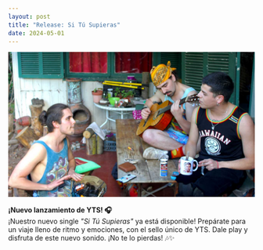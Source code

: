 ```yaml
---
layout: post
title: "Release: Si Tú Supieras"
date: 2024-05-01
---
```


![La foto](/assets/images/posts/si-tu-superas-release.jpg) 

**¡Nuevo lanzamiento de YTS! 🎧** <br>
¡Nuestro nuevo single *"Si Tú Supieras"* ya está disponible! Prepárate para un viaje lleno de ritmo y emociones, con el sello único de YTS. Dale play y disfruta de este nuevo sonido. ¡No te lo pierdas! 🎶✨